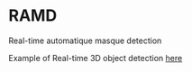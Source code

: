 # RAMD
Real-time automatique masque detection

Example of Real-time 3D object detection [here](https://ai.googleblog.com/2020/03/real-time-3d-object-detection-on-mobile.html)
